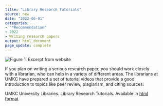 ```yaml
---
title: "Library Research Tutorials"
source: new
date: "2022-06-01"
categories:
- "*Recommendation"
- 2022
- Writing research papers
output: html_document
page_update: complete
---
```


![Figure 1. Excerpt from website](http://www.pmean.com/new-images/22/library-research-tutorials-01.png)

<div class="notes">

If you plan on writing a serious research paper, you should work closely with a librarian, who can help in a variety of different areas. The librarians at UMKC have prepared a set of tutorial videos that provide a good introduction to topics like peer review, plagiarism, and citing sources.

UMKC University Libraries. Library Research Tutorials. Available in [html format][umkc1].

[umkc1]: https://libguides.library.umkc.edu/tutorials
[hen2]: https://www.ncbi.nlm.nih.gov/pmc/articles/PMC6635912/pdf/nihms-1031312.pdf

</div>
